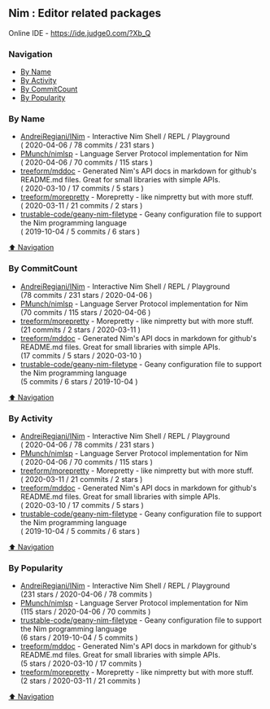 ## Nim : Editor related packages

Online IDE - https://ide.judge0.com/?Xb_Q

### Navigation

- [By Name](#by-name)
- [By Activity](#by-activity)
- [By CommitCount](#by-commitcount)
- [By Popularity](#by-popularity)

### By Name
<!-- PROJECTS_LIST -->
- [AndreiRegiani/INim](https://github.com/AndreiRegiani/INim) - Interactive Nim Shell / REPL / Playground <br/> ( 2020-04-06 / 78 commits / 231 stars )
- [PMunch/nimlsp](https://github.com/PMunch/nimlsp) - Language Server Protocol implementation for Nim <br/> ( 2020-04-06 / 70 commits / 115 stars )
- [treeform/mddoc](https://github.com/treeform/mddoc) - Generated Nim's API docs in markdown for github's README.md files. Great for small libraries with simple APIs. <br/> ( 2020-03-10 / 17 commits / 5 stars )
- [treeform/morepretty](https://github.com/treeform/morepretty) - Morepretty - like nimpretty but with more stuff. <br/> ( 2020-03-11 / 21 commits / 2 stars )
- [trustable-code/geany-nim-filetype](https://github.com/trustable-code/geany-nim-filetype) - Geany configuration file to support the Nim programming language <br/> ( 2019-10-04 / 5 commits / 6 stars )
<!-- /PROJECTS_LIST -->

[⬆ Navigation](#navigation)

### By CommitCount
<!-- COMMITCOUNT_LIST -->
- [AndreiRegiani/INim](https://github.com/AndreiRegiani/INim) - Interactive Nim Shell / REPL / Playground <br/> (78 commits / 231 stars / 2020-04-06 )
- [PMunch/nimlsp](https://github.com/PMunch/nimlsp) - Language Server Protocol implementation for Nim <br/> (70 commits / 115 stars / 2020-04-06 )
- [treeform/morepretty](https://github.com/treeform/morepretty) - Morepretty - like nimpretty but with more stuff. <br/> (21 commits / 2 stars / 2020-03-11 )
- [treeform/mddoc](https://github.com/treeform/mddoc) - Generated Nim's API docs in markdown for github's README.md files. Great for small libraries with simple APIs. <br/> (17 commits / 5 stars / 2020-03-10 )
- [trustable-code/geany-nim-filetype](https://github.com/trustable-code/geany-nim-filetype) - Geany configuration file to support the Nim programming language <br/> (5 commits / 6 stars / 2019-10-04 )
<!-- /COMMITCOUNT_LIST -->
[⬆ Navigation](#navigation)

### By Activity
<!-- ACTIVITY_LIST -->
- [AndreiRegiani/INim](https://github.com/AndreiRegiani/INim) - Interactive Nim Shell / REPL / Playground <br/> ( 2020-04-06 / 78 commits / 231 stars )
- [PMunch/nimlsp](https://github.com/PMunch/nimlsp) - Language Server Protocol implementation for Nim <br/> ( 2020-04-06 / 70 commits / 115 stars )
- [treeform/morepretty](https://github.com/treeform/morepretty) - Morepretty - like nimpretty but with more stuff. <br/> ( 2020-03-11 / 21 commits / 2 stars )
- [treeform/mddoc](https://github.com/treeform/mddoc) - Generated Nim's API docs in markdown for github's README.md files. Great for small libraries with simple APIs. <br/> ( 2020-03-10 / 17 commits / 5 stars )
- [trustable-code/geany-nim-filetype](https://github.com/trustable-code/geany-nim-filetype) - Geany configuration file to support the Nim programming language <br/> ( 2019-10-04 / 5 commits / 6 stars )
<!-- /ACTIVITY_LIST -->

[⬆ Navigation](#navigation)

### By Popularity
<!-- POPULARITY_LIST -->
- [AndreiRegiani/INim](https://github.com/AndreiRegiani/INim) - Interactive Nim Shell / REPL / Playground <br/> (231 stars / 2020-04-06 / 78 commits )
- [PMunch/nimlsp](https://github.com/PMunch/nimlsp) - Language Server Protocol implementation for Nim <br/> (115 stars / 2020-04-06 / 70 commits )
- [trustable-code/geany-nim-filetype](https://github.com/trustable-code/geany-nim-filetype) - Geany configuration file to support the Nim programming language <br/> (6 stars / 2019-10-04 / 5 commits )
- [treeform/mddoc](https://github.com/treeform/mddoc) - Generated Nim's API docs in markdown for github's README.md files. Great for small libraries with simple APIs. <br/> (5 stars / 2020-03-10 / 17 commits )
- [treeform/morepretty](https://github.com/treeform/morepretty) - Morepretty - like nimpretty but with more stuff. <br/> (2 stars / 2020-03-11 / 21 commits )
<!-- /POPULARITY_LIST -->

[⬆ Navigation](#navigation)
